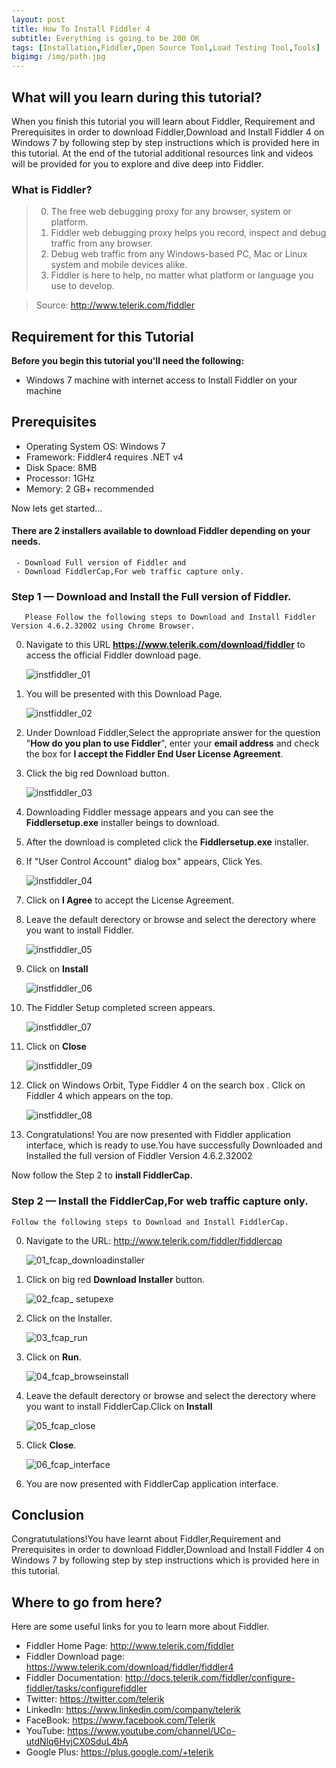 ```yaml
---
layout: post
title: How To Install Fiddler 4
subtitle: Everything is going to be 200 OK
tags: [Installation,Fiddler,Open Source Tool,Load Testing Tool,Tools]
bigimg: /img/path.jpg
---
```


## What will you learn during this tutorial?
When you finish this tutorial you will learn about Fiddler, Requirement and Prerequisites in order to download Fiddler,Download and Install Fiddler 4 on Windows 7 by following step by step instructions which is provided here in this tutorial. At the end of the tutorial additional resources link and videos will be provided for you to explore and dive deep into Fiddler.

### What is Fiddler?

> 0. The free web debugging proxy for any browser, system or platform.
> 0. Fiddler web debugging proxy helps you record, inspect and debug traffic from any browser.
> 0. Debug web traffic from any Windows-based PC, Mac or Linux system and mobile devices alike.
> 0. Fiddler is here to help, no matter what platform or language you use to develop.

> Source: http://www.telerik.com/fiddler

## Requirement for this Tutorial
**Before you begin this tutorial you'll need the following:**

- Windows 7 machine with internet access to Install Fiddler on your machine

Prerequisites
---------------------- 
- Operating System OS: Windows 7
- Framework: Fiddler4 requires .NET v4
- Disk Space: 8MB
- Processor: 1GHz
- Memory: 2 GB+ recommended

Now lets get started...

#### There are 2 installers available to download Fiddler depending on your needs.
     - Download Full version of Fiddler and
     - Download FiddlerCap,For web traffic capture only.
     
### Step 1 — Download and Install the Full version of Fiddler.



 ```
    Please Follow the following steps to Download and Install Fiddler Version 4.6.2.32002 using Chrome Browser.
   ```

0. Navigate to this  URL **https://www.telerik.com/download/fiddler** to access the official Fiddler download page.


   ![instfiddler_01](https://cloud.githubusercontent.com/assets/10678180/17268933/ca7093f8-55ff-11e6-83e6-6647ce34202a.png)

0. You will be presented with this Download Page.


   ![instfiddler_02](https://cloud.githubusercontent.com/assets/10678180/17269005/2403679a-5602-11e6-998a-d8450f013543.png)


0. Under Download Fiddler,Select the appropriate answer for the question "**How do you plan to use Fiddler**", enter your **email        address** and check the box for **I accept the Fiddler End User License Agreement**.


0. Click the big red Download button.


   ![instfiddler_03](https://cloud.githubusercontent.com/assets/10678180/17269032/e82aed32-5602-11e6-87cc-b1f268210dab.png)


0. Downloading Fiddler message appears and you can see the **Fiddlersetup.exe** installer beings to download.


0. After the download is completed click the **Fiddlersetup.exe** installer.


0. If "User Control Account" dialog box" appears, Click Yes.


   ![instfiddler_04](https://cloud.githubusercontent.com/assets/10678180/17269139/51e4452c-5606-11e6-8d37-7d926e68b978.png)


0. Click on **I Agree** to accept the License Agreement.


0. Leave the default derectory or browse and select the derectory where you want to install Fiddler.


   ![instfiddler_05](https://cloud.githubusercontent.com/assets/10678180/17269131/2ef6c1ca-5606-11e6-8c49-763a1bd2e4cb.png)


0. Click on **Install**


   ![instfiddler_06](https://cloud.githubusercontent.com/assets/10678180/17269127/0d9538f4-5606-11e6-8403-ca560427aeae.png)


0. The Fiddler Setup completed screen appears.


   ![instfiddler_07](https://cloud.githubusercontent.com/assets/10678180/17269121/ef31137e-5605-11e6-8278-6c8eed563acb.png)


0. Click on **Close** 


   ![instfiddler_09](https://cloud.githubusercontent.com/assets/10678180/17269219/63d47e30-5608-11e6-8573-b684f44708f9.png)


0. Click on Windows Orbit, Type Fiddler 4 on the search box . Click on Fiddler 4 which appears on the top.


   ![instfiddler_08](https://cloud.githubusercontent.com/assets/10678180/17269149/d04c6eb2-5606-11e6-92d8-f481d0899b02.png)


0. Congratulations! You are now presented with Fiddler application interface, which is ready to use.You have successfully Downloaded     and Installed the full version of Fiddler Version 4.6.2.32002


 Now follow the Step 2 to **install FiddlerCap.**

### Step 2 — Install the FiddlerCap,For web traffic capture only.

    Follow the following steps to Download and Install FiddlerCap.
   

0. Navigate to the URL: http://www.telerik.com/fiddler/fiddlercap

   ![01_fcap_downloadinstaller](https://cloud.githubusercontent.com/assets/10678180/17474696/fffac632-5d1c-11e6-83c6-53011e885d0c.png)

0. Click on big red **Download Installer** button.

   ![02_fcap_ setupexe](https://cloud.githubusercontent.com/assets/10678180/17474698/00001bb4-5d1d-11e6-88da-310137b9d89f.png)

0. Click on the Installer.

   ![03_fcap_run](https://cloud.githubusercontent.com/assets/10678180/17474697/ffffd348-5d1c-11e6-91bc-583c3a382401.png)

0. Click on **Run**.

   ![04_fcap_browseinstall](https://cloud.githubusercontent.com/assets/10678180/17474700/0004cc04-5d1d-11e6-8064-43985fd61d7f.png)

0. Leave the default derectory or browse and select the derectory where you want to install FiddlerCap.Click on **Install**

   ![05_fcap_close](https://cloud.githubusercontent.com/assets/10678180/17474699/00045e7c-5d1d-11e6-8cae-7eb9ef69369d.png)

0. Click **Close**.

   ![06_fcap_interface](https://cloud.githubusercontent.com/assets/10678180/17474701/00054cec-5d1d-11e6-9dfe-cd2392a63327.png)

0. You are now presented with FiddlerCap application interface.


## Conclusion

Congratutulations!You have learnt about Fiddler,Requirement and Prerequisites in order to download Fiddler,Download and Install Fiddler 4 on Windows 7 by following step by step instructions which is provided here in this tutorial.

## Where to go from here?
 
 Here are some useful links for you to learn more about Fiddler.

- Fiddler Home Page: <a target="_blank" href="http://www.telerik.com/fiddler"> http://www.telerik.com/fiddler </a>
- Fiddler Download page: <a target="_blank" href="https://www.telerik.com/download/fiddler/fiddler4"> https://www.telerik.com/download/fiddler/fiddler4 </a>
- Fiddler Documentation: <a target="_blank" href="http://docs.telerik.com/fiddler/configure-fiddler/tasks/configurefiddler"> http://docs.telerik.com/fiddler/configure-fiddler/tasks/configurefiddler </a>
- Twitter: <a target="_blank" href="https://twitter.com/telerik"> https://twitter.com/telerik </a>
- LinkedIn: <a target="_blank" href="https://www.linkedin.com/company/telerik"> https://www.linkedin.com/company/telerik </a>
- FaceBook: <a target="_blank" href="https://www.facebook.com/Telerik"> https://www.facebook.com/Telerik </a>
- YouTube: <a target="_blank" href="https://www.youtube.com/channel/UCo-utdNlq6HvjCX0SduL4bA"> https://www.youtube.com/channel/UCo-utdNlq6HvjCX0SduL4bA </a>
- Google Plus: <a target="_blank" href="https://plus.google.com/+telerik"> https://plus.google.com/+telerik </a>
